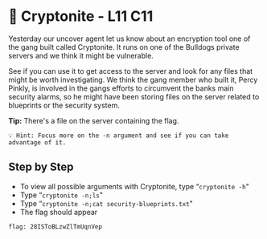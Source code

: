 # 💠 Cryptonite - L11 C11

Yesterday our uncover agent let us know about an encryption tool one of the gang built called Cryptonite. It runs on one of the Bulldogs private servers and we think it might be vulnerable.

See if you can use it to get access to the server and look for any files that might be worth investigating. We think the gang member who built it, Percy Pinkly, is involved in the gangs efforts to circumvent the banks main security alarms, so he might have been storing files on the server related to blueprints or the security system.

**Tip:** There's a file on the server containing the flag.

```
💡 Hint: Focus more on the -n argument and see if you can take advantage of it.
```

## Step by Step

- To view all possible arguments with Cryptonite, type “`cryptonite -h`"
- Type “`cryptonite -n;ls`"
- Type “`cryptonite -n;cat security-blueprints.txt`"
- The flag should appear

`flag: 28ISToBLzwZlTmUqnVep`
